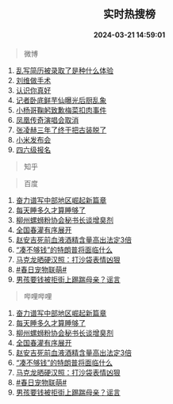 <div align="center"><h2>实时热搜榜</h2><h4>2024-03-21 14:59:01</h4></div>

> 微博  

1. [乱写简历被录取了是种什么体验](https://s.weibo.com/weibo?q=%23%E4%B9%B1%E5%86%99%E7%AE%80%E5%8E%86%E8%A2%AB%E5%BD%95%E5%8F%96%E4%BA%86%E6%98%AF%E7%A7%8D%E4%BB%80%E4%B9%88%E4%BD%93%E9%AA%8C%23&t=31&band_rank=1&Refer=top)<br />
2. [刘维做手术](https://s.weibo.com/weibo?q=%23%E5%88%98%E7%BB%B4%E5%81%9A%E6%89%8B%E6%9C%AF%23&t=31&band_rank=2&Refer=top)<br />
3. [认识你真好](https://s.weibo.com/weibo?q=%23%E8%AE%A4%E8%AF%86%E4%BD%A0%E7%9C%9F%E5%A5%BD%23&t=31&band_rank=3&Refer=top)<br />
4. [记者卧底鲜芋仙曝光后厨乱象](https://s.weibo.com/weibo?q=%23%E8%AE%B0%E8%80%85%E5%8D%A7%E5%BA%95%E9%B2%9C%E8%8A%8B%E4%BB%99%E6%9B%9D%E5%85%89%E5%90%8E%E5%8E%A8%E4%B9%B1%E8%B1%A1%23&t=31&band_rank=4&Refer=top)<br />
5. [小杨哥鞠躬致歉梅菜扣肉事件](https://s.weibo.com/weibo?q=%23%E5%B0%8F%E6%9D%A8%E5%93%A5%E9%9E%A0%E8%BA%AC%E8%87%B4%E6%AD%89%E6%A2%85%E8%8F%9C%E6%89%A3%E8%82%89%E4%BA%8B%E4%BB%B6%23&t=31&band_rank=5&Refer=top)<br />
6. [凤凰传奇演唱会取消](https://s.weibo.com/weibo?q=%23%E5%87%A4%E5%87%B0%E4%BC%A0%E5%A5%87%E6%BC%94%E5%94%B1%E4%BC%9A%E5%8F%96%E6%B6%88%23&t=31&band_rank=6&Refer=top)<br />
7. [张凌赫三年了终于把古装脱了](https://s.weibo.com/weibo?q=%E5%BC%A0%E5%87%8C%E8%B5%AB%E4%B8%89%E5%B9%B4%E4%BA%86%E7%BB%88%E4%BA%8E%E6%8A%8A%E5%8F%A4%E8%A3%85%E8%84%B1%E4%BA%86&t=31&band_rank=7&Refer=top)<br />
8. [小米发布会](https://s.weibo.com/weibo?q=%E5%B0%8F%E7%B1%B3%E5%8F%91%E5%B8%83%E4%BC%9A&t=31&band_rank=8&Refer=top)<br />
9. [四六级报名](https://s.weibo.com/weibo?q=%E5%9B%9B%E5%85%AD%E7%BA%A7%E6%8A%A5%E5%90%8D&t=31&band_rank=9&Refer=top)<br />

> 知乎  


> 百度  

1. [奋力谱写中部地区崛起新篇章](https://www.baidu.com/s?wd=%E5%A5%8B%E5%8A%9B%E8%B0%B1%E5%86%99%E4%B8%AD%E9%83%A8%E5%9C%B0%E5%8C%BA%E5%B4%9B%E8%B5%B7%E6%96%B0%E7%AF%87%E7%AB%A0&sa=fyb_news&rsv_dl=fyb_news)<br />
2. [每天睡多久才算睡够了](https://www.baidu.com/s?wd=%E6%AF%8F%E5%A4%A9%E7%9D%A1%E5%A4%9A%E4%B9%85%E6%89%8D%E7%AE%97%E7%9D%A1%E5%A4%9F%E4%BA%86&sa=fyb_news&rsv_dl=fyb_news)<br />
3. [柳州螺蛳粉协会秘书长谈增臭剂](https://www.baidu.com/s?wd=%E6%9F%B3%E5%B7%9E%E8%9E%BA%E8%9B%B3%E7%B2%89%E5%8D%8F%E4%BC%9A%E7%A7%98%E4%B9%A6%E9%95%BF%E8%B0%88%E5%A2%9E%E8%87%AD%E5%89%82&sa=fyb_news&rsv_dl=fyb_news)<br />
4. [全国春灌有序展开](https://www.baidu.com/s?wd=%E5%85%A8%E5%9B%BD%E6%98%A5%E7%81%8C%E6%9C%89%E5%BA%8F%E5%B1%95%E5%BC%80&sa=fyb_news&rsv_dl=fyb_news)<br />
5. [赵安吉死前血液酒精含量高出法定3倍](https://www.baidu.com/s?wd=%E8%B5%B5%E5%AE%89%E5%90%89%E6%AD%BB%E5%89%8D%E8%A1%80%E6%B6%B2%E9%85%92%E7%B2%BE%E5%90%AB%E9%87%8F%E9%AB%98%E5%87%BA%E6%B3%95%E5%AE%9A3%E5%80%8D&sa=fyb_news&rsv_dl=fyb_news)<br />
6. [“凑不够钱”的特朗普将面临什么](https://www.baidu.com/s?wd=%E2%80%9C%E5%87%91%E4%B8%8D%E5%A4%9F%E9%92%B1%E2%80%9D%E7%9A%84%E7%89%B9%E6%9C%97%E6%99%AE%E5%B0%86%E9%9D%A2%E4%B8%B4%E4%BB%80%E4%B9%88&sa=fyb_news&rsv_dl=fyb_news)<br />
7. [马克龙晒硬汉照：打沙袋表情凶狠](https://www.baidu.com/s?wd=%E9%A9%AC%E5%85%8B%E9%BE%99%E6%99%92%E7%A1%AC%E6%B1%89%E7%85%A7%EF%BC%9A%E6%89%93%E6%B2%99%E8%A2%8B%E8%A1%A8%E6%83%85%E5%87%B6%E7%8B%A0&sa=fyb_news&rsv_dl=fyb_news)<br />
8. [#春日宠物联萌#](https://www.baidu.com/s?wd=%23%E6%98%A5%E6%97%A5%E5%AE%A0%E7%89%A9%E8%81%94%E8%90%8C%23&sa=fyb_news&rsv_dl=fyb_news)<br />
9. [男孩要钱被拒街上踢踹母亲？谣言](https://www.baidu.com/s?wd=%E7%94%B7%E5%AD%A9%E8%A6%81%E9%92%B1%E8%A2%AB%E6%8B%92%E8%A1%97%E4%B8%8A%E8%B8%A2%E8%B8%B9%E6%AF%8D%E4%BA%B2%EF%BC%9F%E8%B0%A3%E8%A8%80&sa=fyb_news&rsv_dl=fyb_news)<br />

> 哔哩哔哩  

1. [奋力谱写中部地区崛起新篇章](https://www.baidu.com/s?wd=%E5%A5%8B%E5%8A%9B%E8%B0%B1%E5%86%99%E4%B8%AD%E9%83%A8%E5%9C%B0%E5%8C%BA%E5%B4%9B%E8%B5%B7%E6%96%B0%E7%AF%87%E7%AB%A0&sa=fyb_news&rsv_dl=fyb_news)<br />
2. [每天睡多久才算睡够了](https://www.baidu.com/s?wd=%E6%AF%8F%E5%A4%A9%E7%9D%A1%E5%A4%9A%E4%B9%85%E6%89%8D%E7%AE%97%E7%9D%A1%E5%A4%9F%E4%BA%86&sa=fyb_news&rsv_dl=fyb_news)<br />
3. [柳州螺蛳粉协会秘书长谈增臭剂](https://www.baidu.com/s?wd=%E6%9F%B3%E5%B7%9E%E8%9E%BA%E8%9B%B3%E7%B2%89%E5%8D%8F%E4%BC%9A%E7%A7%98%E4%B9%A6%E9%95%BF%E8%B0%88%E5%A2%9E%E8%87%AD%E5%89%82&sa=fyb_news&rsv_dl=fyb_news)<br />
4. [全国春灌有序展开](https://www.baidu.com/s?wd=%E5%85%A8%E5%9B%BD%E6%98%A5%E7%81%8C%E6%9C%89%E5%BA%8F%E5%B1%95%E5%BC%80&sa=fyb_news&rsv_dl=fyb_news)<br />
5. [赵安吉死前血液酒精含量高出法定3倍](https://www.baidu.com/s?wd=%E8%B5%B5%E5%AE%89%E5%90%89%E6%AD%BB%E5%89%8D%E8%A1%80%E6%B6%B2%E9%85%92%E7%B2%BE%E5%90%AB%E9%87%8F%E9%AB%98%E5%87%BA%E6%B3%95%E5%AE%9A3%E5%80%8D&sa=fyb_news&rsv_dl=fyb_news)<br />
6. [“凑不够钱”的特朗普将面临什么](https://www.baidu.com/s?wd=%E2%80%9C%E5%87%91%E4%B8%8D%E5%A4%9F%E9%92%B1%E2%80%9D%E7%9A%84%E7%89%B9%E6%9C%97%E6%99%AE%E5%B0%86%E9%9D%A2%E4%B8%B4%E4%BB%80%E4%B9%88&sa=fyb_news&rsv_dl=fyb_news)<br />
7. [马克龙晒硬汉照：打沙袋表情凶狠](https://www.baidu.com/s?wd=%E9%A9%AC%E5%85%8B%E9%BE%99%E6%99%92%E7%A1%AC%E6%B1%89%E7%85%A7%EF%BC%9A%E6%89%93%E6%B2%99%E8%A2%8B%E8%A1%A8%E6%83%85%E5%87%B6%E7%8B%A0&sa=fyb_news&rsv_dl=fyb_news)<br />
8. [#春日宠物联萌#](https://www.baidu.com/s?wd=%23%E6%98%A5%E6%97%A5%E5%AE%A0%E7%89%A9%E8%81%94%E8%90%8C%23&sa=fyb_news&rsv_dl=fyb_news)<br />
9. [男孩要钱被拒街上踢踹母亲？谣言](https://www.baidu.com/s?wd=%E7%94%B7%E5%AD%A9%E8%A6%81%E9%92%B1%E8%A2%AB%E6%8B%92%E8%A1%97%E4%B8%8A%E8%B8%A2%E8%B8%B9%E6%AF%8D%E4%BA%B2%EF%BC%9F%E8%B0%A3%E8%A8%80&sa=fyb_news&rsv_dl=fyb_news)<br />
